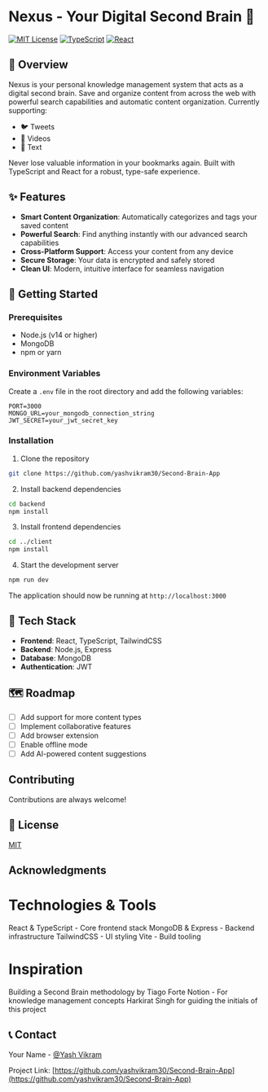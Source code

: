 # Nexus - Your Digital Second Brain 🧠

[![MIT License](https://img.shields.io/badge/License-MIT-green.svg)](https://choosealicense.com/licenses/mit/)
[![TypeScript](https://img.shields.io/badge/TypeScript-4.9.5-blue)](https://www.typescriptlang.org/)
[![React](https://img.shields.io/badge/React-18.2.0-blue)](https://reactjs.org/)

## 🌟 Overview

Nexus is your personal knowledge management system that acts as a digital second brain. Save and organize content from across the web with powerful search capabilities and automatic content organization. Currently supporting:

- 🐦 Tweets
- 🎥 Videos
- 📑 Text

Never lose valuable information in your bookmarks again. Built with TypeScript and React for a robust, type-safe experience.

## ✨ Features

- **Smart Content Organization**: Automatically categorizes and tags your saved content
- **Powerful Search**: Find anything instantly with our advanced search capabilities
- **Cross-Platform Support**: Access your content from any device
- **Secure Storage**: Your data is encrypted and safely stored
- **Clean UI**: Modern, intuitive interface for seamless navigation

## 🚀 Getting Started

### Prerequisites

- Node.js (v14 or higher)
- MongoDB
- npm or yarn

### Environment Variables

Create a `.env` file in the root directory and add the following variables:

```env
PORT=3000
MONGO_URL=your_mongodb_connection_string
JWT_SECRET=your_jwt_secret_key
```

### Installation

1. Clone the repository
```bash
git clone https://github.com/yashvikram30/Second-Brain-App
```

2. Install backend dependencies
```bash
cd backend
npm install
```

3. Install frontend dependencies
```bash
cd ../client
npm install
```

4. Start the development server
```bash
npm run dev
```

The application should now be running at `http://localhost:3000`

## 🔧 Tech Stack

- **Frontend**: React, TypeScript, TailwindCSS
- **Backend**: Node.js, Express
- **Database**: MongoDB
- **Authentication**: JWT


## 🗺️ Roadmap

- [ ] Add support for more content types
- [ ] Implement collaborative features
- [ ] Add browser extension
- [ ] Enable offline mode
- [ ] Add AI-powered content suggestions

##  Contributing

Contributions are always welcome!

## 📄 License

[MIT](https://choosealicense.com/licenses/mit/)

##  Acknowledgments

 # Technologies & Tools

React & TypeScript - Core frontend stack
MongoDB & Express - Backend infrastructure
TailwindCSS - UI styling
Vite - Build tooling

 # Inspiration

Building a Second Brain methodology by Tiago Forte
Notion - For knowledge management concepts
Harkirat Singh for guiding the initials of this project


## 📞 Contact

Your Name - [@Yash Vikram](https://x.com/yashvikram30)

Project Link: [https://github.com/yashvikram30/Second-Brain-App](https://github.com/yashvikram30/Second-Brain-App)
